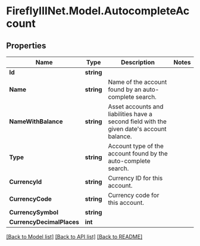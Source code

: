 # FireflyIIINet.Model.AutocompleteAccount

## Properties

Name | Type | Description | Notes
------------ | ------------- | ------------- | -------------
**Id** | **string** |  | 
**Name** | **string** | Name of the account found by an auto-complete search. | 
**NameWithBalance** | **string** | Asset accounts and liabilities have a second field with the given date&#39;s account balance. | 
**Type** | **string** | Account type of the account found by the auto-complete search. | 
**CurrencyId** | **string** | Currency ID for this account. | 
**CurrencyCode** | **string** | Currency code for this account. | 
**CurrencySymbol** | **string** |  | 
**CurrencyDecimalPlaces** | **int** |  | 

[[Back to Model list]](../README.md#documentation-for-models) [[Back to API list]](../README.md#documentation-for-api-endpoints) [[Back to README]](../README.md)

